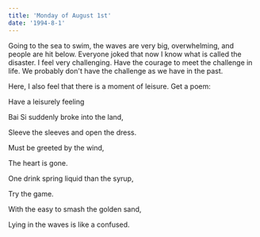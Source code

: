 ```yaml
---
title: 'Monday of August 1st'
date: '1994-8-1'
---
```


Going to the sea to swim, the waves are very big, overwhelming, and people are hit below. Everyone joked that now I know what is called the disaster. I feel very challenging. Have the courage to meet the challenge in life. We probably don't have the challenge as we have in the past.

Here, I also feel that there is a moment of leisure. Get a poem:

Have a leisurely feeling

Bai Si suddenly broke into the land,

Sleeve the sleeves and open the dress.

Must be greeted by the wind,

The heart is gone.

One drink spring liquid than the syrup,

Try the game.

With the easy to smash the golden sand,

Lying in the waves is like a confused.

